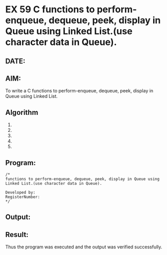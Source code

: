 # EX 59 C functions to perform-enqueue, dequeue, peek, display in Queue using Linked List.(use character data in Queue).
## DATE:
## AIM:
To write a C functions to perform-enqueue, dequeue, peek, display in Queue using Linked List.

## Algorithm
1. 
2. 
3. 
4.  
5.   

## Program:
```
/*
functions to perform-enqueue, dequeue, peek, display in Queue using Linked List.(use character data in Queue).

Developed by: 
RegisterNumber:  
*/
```

## Output:



## Result:
Thus the program was executed and the output was verified successfully.
